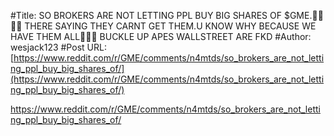 #Title: SO BROKERS ARE NOT LETTING PPL BUY BIG SHARES OF $GME.🤣🤣🤣🤣 THERE SAYING THEY CARNT GET THEM.U KNOW WHY BECAUSE WE HAVE THEM ALL🤑🤑🤑 BUCKLE UP APES WALLSTREET ARE FKD
#Author: wesjack123
#Post URL: [https://www.reddit.com/r/GME/comments/n4mtds/so_brokers_are_not_letting_ppl_buy_big_shares_of/](https://www.reddit.com/r/GME/comments/n4mtds/so_brokers_are_not_letting_ppl_buy_big_shares_of/)


https://www.reddit.com/r/GME/comments/n4mtds/so_brokers_are_not_letting_ppl_buy_big_shares_of/